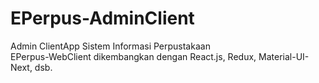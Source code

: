 # EPerpus-AdminClient
Admin ClientApp Sistem Informasi Perpustakaan
</br>
EPerpus-WebClient dikembangkan dengan React.js, Redux, Material-UI-Next, dsb.
